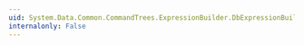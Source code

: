 ```yaml
---
uid: System.Data.Common.CommandTrees.ExpressionBuilder.DbExpressionBuilder.GroupBindAs(System.Data.Common.CommandTrees.DbExpression,System.String,System.String)
internalonly: False
---
```

